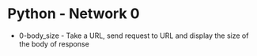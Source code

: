 # Python - Network 0
- 0-body_size - Take a URL, send request to URL and display the size of the body of response

